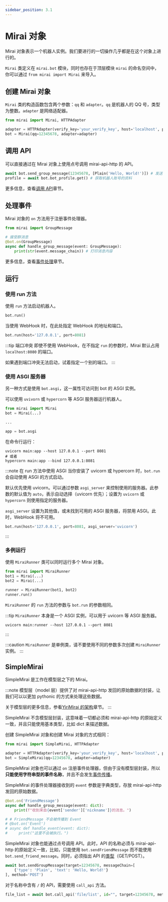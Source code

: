 ```yaml
---
sidebar_position: 3.1
---
```


# Mirai 对象

Mirai 对象表示一个机器人实例。我们要进行的一切操作几乎都是在这个对象上进行的。

`Mirai` 类定义在 `mirai.bot` 模块，同时也存在于顶层模块 `mirai` 的命名空间中，你可以通过 `from mirai import Mirai` 来导入。

## 创建 Mirai 对象

`Mirai` 类的构造函数包含两个参数：`qq` 和 `adapter`。`qq` 是机器人的 QQ 号，类型为整数。`adapter` 是网络适配器。

```python
from mirai import Mirai, HTTPAdapter

adapter = HTTPAdapter(verify_key='your_verify_key', host='localhost', port=8080)
bot = Mirai(qq=12345678, adapter=adapter)
```

## 调用 API

可以直接通过在 Mirai 对象上使用点号调用 mirai-api-http 的 API。

```python
await bot.send_group_message(12345678, [Plain('Hello, World!')]) # 发送群消息
profile = await bot.bot_profile.get() # 获取机器人账号的资料
```

更多信息，查看[调用 API](call-api.md)章节。

## 处理事件

Mirai 对象的 `on` 方法用于注册事件处理器。

```python
from mirai import GroupMessage

# 接受群消息
@bot.on(GroupMessage)
async def handle_group_message(event: GroupMessage):
    print(str(event.message_chain)) # 打印消息内容
```

更多信息，查看[事件处理](event-handling.mdx)章节。

## 运行

### 使用 run 方法

使用 `run` 方法启动机器人。

```python
bot.run()
```

当使用 WebHook 时，在此处指定 WebHook 的地址和端口。

```python
bot.run(host='127.0.0.1', port=8081)
```

:::tip 端口冲突
即使不使用 WebHook，在不指定 `run` 的参数时，Mirai 默认占用 `localhost:8080` 的端口。

如果遇到端口冲突无法启动，试着指定一个别的端口。
:::

### 使用 ASGI 服务器

另一种方式是使用 `bot.asgi`，这一属性可访问到 bot 的 ASGI 实例。

可以使用 `uvivorn` 或 `hypercorn` 等 ASGI 服务器运行机器人。

```python main.py
from mirai import Mirai
bot = Mirai(...)

...

app = bot.asgi
```

在命令行运行：

```shell
uvicorn main:app --host 127.0.0.1 --port 8081
# 或者
hypercorn main:app --bind 127.0.0.1:8081
```

:::note 在 run 方法中使用 ASGI
当你安装了 uvicorn 或 hypercorn 时，`bot.run` 会自动使用 ASGI 的方式启动。

默认优先使用 uvicorn。可以通过参数 `asgi_server` 来控制使用的服务器。此参数的默认值为 `auto`，表示自动选择（uvicorn 优先）；设置为 `uvicorn` 或 `hypercorn` 则使用指定的服务器。

`asgi_server` 设置为其他值，或未找到可用的 ASGI 服务器，将禁用 ASGI。此时，WebHook 将不可用。

```python
bot.run(host='127.0.0.1', port=8081, asgi_server='uvicorn')
```
:::

### 多例运行

使用 `MiraiRunner` 类可以同时运行多个 Mirai 对象。

```python
from mirai import MiraiRunner
bot1 = Mirai(...)
bot2 = Mirai(...)

runner = MiraiRunner(bot1, bot2)
runner.run()
```

`MiraiRunner` 的 `run` 方法的参数与 `bot.run` 的参数相同。

:::tip
`MiraiRunner` 本身是一个 ASGI 实例，可以用于 uvicorn 等 ASGI 服务器。

```shell
uvicorn main:runner --host 127.0.0.1 --port 8081
```
:::

:::caution
`MiraiRunner` 是单例类，请不要使用不同的参数多次创建 `MiraiRunner` 实例。
:::

## SimpleMirai

SimpleMirai 是工作在模型层之下的 Mirai。

:::note
模型层（model 层）提供了对 mirai-api-http 发回的原始数据的封装，让我们可以以更加 pythonic 的方式来处理这些数据。

关于模型层的更多信息，参看[YiriMirai 的架构](../advanced/structure-of-yiri-mirai.mdx)章节。
:::

SimpleMirai 不含模型层封装，这意味着一切都必须和 mirai-api-http 的原始定义一致，并且只能使用基本类型，比如 dict 来描述数据。

创建 SimpleMirai 对象和创建 Mirai 对象的方式相同：

```python
from mirai import SimpleMirai, HTTPAdapter

adapter = HTTPAdapter(verify_key='your_verify_key', host='localhost', port=8080)
bot = SimpleMirai(qq=12345678, adapter=adapter)
```

SimpleMirai 对象也可以通过 `on` 注册事件处理器，但由于没有模型层封装，所以**只能使用字符串型的事件名称**，并且不会发生[事件传播](event-handling.mdx#事件传播)。

SimpleMirai 的事件处理器接收到的 `event` 参数是字典类型，存放 mirai-api-http 发回的原始数据。

```python
@bot.on('FriendMessage')
async def handle_group_message(event: dict):
    print(f"收到来自{event['sender']['nickname']}的消息。")

# # FriendMessage 不会被传播到 Event
# @bot.on('Event')
# async def handle_event(event: dict):
#     print("这里不会被执行。")
```

SimpleMirai 对象也能通过点号调用 API。此时，API 的名称必须与 mirai-api-http 的原始定义一致，比如，只能使用 `bot.sendFriendMessage` 而不能使用 `bot.send_friend_message`。同时，必须指出 API 的[类型](call-api.md#api-类型)（GET/POST）。

```python
await bot.sendGroupMessage(target=12345678, messageChain=[
    {'type': 'Plain', 'text': 'Hello, World!'}
], method='POST')
```

对于名称中含有 `/` 的 API，需要使用 `call_api` 方法。

```python
file_list = await bot.call_api('file/list', id="", target=12345678, method='GET')
```
